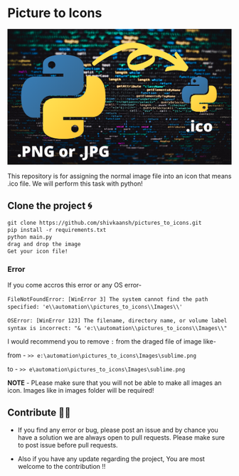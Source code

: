 # Picture to Icons 

![main](./Images/main.png)

This repository is for assigning the normal image file into an icon that means .ico file. We will perform this task with python!

## Clone the project 🌀

```
git clone https://github.com/shivkaansh/pictures_to_icons.git
pip install -r requirements.txt
python main.py
drag and drop the image
Get your icon file!
```
### Error

If you come accros this error or any OS error-

`FileNotFoundError: [WinError 3] The system cannot find the path specified: 'e\\automation\\pictures_to_icons\\Images\\'`

`OSError: [WinError 123] The filename, directory name, or volume label syntax is incorrect: "& 'e:\\automation\\pictures_to_icons\\Images\\"`

I would recommend you to remove `:` from the draged file of image like-

from -  ` >> e:\automation\pictures_to_icons\Images\sublime.png `

to - `>> e\automation\pictures_to_icons\Images\sublime.png`

**NOTE** - PLease make sure that you will not be able to make all images an icon. Images like in images folder will be required!


## Contribute 👨‍💻

- If you find any error or bug, please post an issue and by chance you have a solution we are always open to pull requests. Please make sure to post issue before pull requests.

- Also if you have any update regarding the project, You are most welcome to the contribution !!
